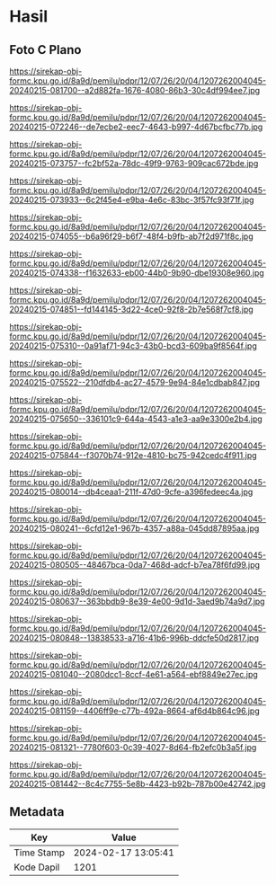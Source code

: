 # Hasil

## Foto C Plano

https://sirekap-obj-formc.kpu.go.id/8a9d/pemilu/pdpr/12/07/26/20/04/1207262004045-20240215-081700--a2d882fa-1676-4080-86b3-30c4df994ee7.jpg

https://sirekap-obj-formc.kpu.go.id/8a9d/pemilu/pdpr/12/07/26/20/04/1207262004045-20240215-072246--de7ecbe2-eec7-4643-b997-4d67bcfbc77b.jpg

https://sirekap-obj-formc.kpu.go.id/8a9d/pemilu/pdpr/12/07/26/20/04/1207262004045-20240215-073757--fc2bf52a-78dc-49f9-9763-909cac672bde.jpg

https://sirekap-obj-formc.kpu.go.id/8a9d/pemilu/pdpr/12/07/26/20/04/1207262004045-20240215-073933--6c2f45e4-e9ba-4e6c-83bc-3f57fc93f71f.jpg

https://sirekap-obj-formc.kpu.go.id/8a9d/pemilu/pdpr/12/07/26/20/04/1207262004045-20240215-074055--b6a96f29-b6f7-48f4-b9fb-ab7f2d971f8c.jpg

https://sirekap-obj-formc.kpu.go.id/8a9d/pemilu/pdpr/12/07/26/20/04/1207262004045-20240215-074338--f1632633-eb00-44b0-9b90-dbe19308e960.jpg

https://sirekap-obj-formc.kpu.go.id/8a9d/pemilu/pdpr/12/07/26/20/04/1207262004045-20240215-074851--fd144145-3d22-4ce0-92f8-2b7e568f7cf8.jpg

https://sirekap-obj-formc.kpu.go.id/8a9d/pemilu/pdpr/12/07/26/20/04/1207262004045-20240215-075310--0a91af71-94c3-43b0-bcd3-609ba9f8564f.jpg

https://sirekap-obj-formc.kpu.go.id/8a9d/pemilu/pdpr/12/07/26/20/04/1207262004045-20240215-075522--210dfdb4-ac27-4579-9e94-84e1cdbab847.jpg

https://sirekap-obj-formc.kpu.go.id/8a9d/pemilu/pdpr/12/07/26/20/04/1207262004045-20240215-075650--336101c9-644a-4543-a1e3-aa9e3300e2b4.jpg

https://sirekap-obj-formc.kpu.go.id/8a9d/pemilu/pdpr/12/07/26/20/04/1207262004045-20240215-075844--f3070b74-912e-4810-bc75-942cedc4f911.jpg

https://sirekap-obj-formc.kpu.go.id/8a9d/pemilu/pdpr/12/07/26/20/04/1207262004045-20240215-080014--db4ceaa1-211f-47d0-9cfe-a396fedeec4a.jpg

https://sirekap-obj-formc.kpu.go.id/8a9d/pemilu/pdpr/12/07/26/20/04/1207262004045-20240215-080241--6cfd12e1-967b-4357-a88a-045dd87895aa.jpg

https://sirekap-obj-formc.kpu.go.id/8a9d/pemilu/pdpr/12/07/26/20/04/1207262004045-20240215-080505--48467bca-0da7-468d-adcf-b7ea78f6fd99.jpg

https://sirekap-obj-formc.kpu.go.id/8a9d/pemilu/pdpr/12/07/26/20/04/1207262004045-20240215-080637--363bbdb9-8e39-4e00-9d1d-3aed9b74a9d7.jpg

https://sirekap-obj-formc.kpu.go.id/8a9d/pemilu/pdpr/12/07/26/20/04/1207262004045-20240215-080848--13838533-a716-41b6-996b-ddcfe50d2817.jpg

https://sirekap-obj-formc.kpu.go.id/8a9d/pemilu/pdpr/12/07/26/20/04/1207262004045-20240215-081040--2080dcc1-8ccf-4e61-a564-ebf8849e27ec.jpg

https://sirekap-obj-formc.kpu.go.id/8a9d/pemilu/pdpr/12/07/26/20/04/1207262004045-20240215-081159--4406ff9e-c77b-492a-8664-af6d4b864c96.jpg

https://sirekap-obj-formc.kpu.go.id/8a9d/pemilu/pdpr/12/07/26/20/04/1207262004045-20240215-081321--7780f603-0c39-4027-8d64-fb2efc0b3a5f.jpg

https://sirekap-obj-formc.kpu.go.id/8a9d/pemilu/pdpr/12/07/26/20/04/1207262004045-20240215-081442--8c4c7755-5e8b-4423-b92b-787b00e42742.jpg


## Metadata

| Key        | Value               |
| ---------- | ------------------- |
| Time Stamp | 2024-02-17 13:05:41 |
| Kode Dapil | 1201                |



